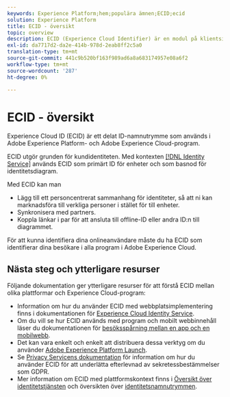 ```yaml
---
keywords: Experience Platform;hem;populära ämnen;ECID;ecid
solution: Experience Platform
title: ECID - översikt
topic: overview
description: ECID (Experience Cloud Identifier) är en modul på klientsidan som ger tillgång till identitetshantering och som tillhandahåller tre primära funktioner.
exl-id: da7717d2-da2e-414b-978d-2eab8ff2c5a0
translation-type: tm+mt
source-git-commit: 441c9b520bf163f989ad6a8a683174957e08a6f2
workflow-type: tm+mt
source-wordcount: '287'
ht-degree: 0%

---
```


# ECID - översikt

Experience Cloud ID (ECID) är ett delat ID-namnutrymme som används i Adobe Experience Platform- och Adobe Experience Cloud-program.

ECID utgör grunden för kundidentiteten. Med kontexten [[!DNL Identity Service]](./home.md) används ECID som primärt ID för enheter och som basnod för identitetsdiagram.

Med ECID kan man

* Lägg till ett personcentrerat sammanhang för identiteter, så att ni kan marknadsföra till verkliga personer i stället för till enheter.
* Synkronisera med partners.
* Koppla länkar i par för att ansluta till offline-ID eller andra ID:n till diagrammet.

För att kunna identifiera dina onlineanvändare måste du ha ECID som identifierar dina besökare i alla program i Adobe Experience Cloud.

## Nästa steg och ytterligare resurser

Följande dokumentation ger ytterligare resurser för att förstå ECID mellan olika plattformar och Experience Cloud-program:

* Information om hur du använder ECID med webbplatsimplementering finns i dokumentationen för [Experience Cloud Identity Service](https://experienceleague.adobe.com/docs/id-service/using/home.html?lang=en).
* Om du vill se hur ECID används med program och mobilt webbinnehåll läser du dokumentationen för [besöksspårning mellan en app och en mobilwebb](https://experienceleague.adobe.com/docs/mobile-services/ios/sdk-reference-ios/hybrid-app.html?lang=en#sdk-reference-ios).
* Det kan vara enkelt och enkelt att distribuera dessa verktyg om du använder [Adobe Experience Platform Launch](https://experienceleague.adobe.com/docs/launch/using/home.html?lang=en).
* Se [Privacy Servicens dokumentation](../privacy-service/identity-data.md) för information om hur du använder ECID för att underlätta efterlevnad av sekretessbestämmelser som GDPR.
* Mer information om ECID med plattformskontext finns i [Översikt över identitetstjänsten](./home.md) och översikten över [identitetsnamnutrymmen](./namespaces.md).